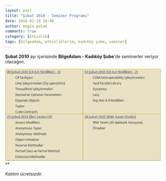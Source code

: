 ```yaml
---
layout: post
title: "Şubat 2010 - Seminer Programı"
date: 2010-02-18 14:48
author: engin.polat
comments: true
category: [Etkinlik]
tags: [bilgeadam, etkinliklerim, kadıköy şube, seminer]
---
```

**Şubat 2010** ayı içerisinde **BilgeAdam - Kadıköy Şube**'de seminerler veriyor olacağım.

<a href="/assets/uploads/2010/02/Subat2010Seminerleri.png">![Şubat 2010 - BilgeAdam Seminerleri](/assets/uploads/2010/02/Subat2010Seminerler.png "Subat2010Seminerler")</a>**

*Katılım ücretsizdir.*


